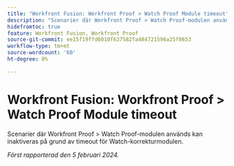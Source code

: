 ```yaml
---
title: "Workfront Fusion: Workfront Proof > Watch Proof Module timeout"
description: "Scenarier där Workfront Proof > Watch Proof-modulen används kan inaktiveras på grund av timeout för Watch-korrekturmodulen."
hidefromtoc: true
feature: Workfront Fusion, Workfront Proof
source-git-commit: ee15f19ffd6010f637582fa484721596a25f0653
workflow-type: tm+mt
source-wordcount: '60'
ht-degree: 0%

---
```



# Workfront Fusion: Workfront Proof > Watch Proof Module timeout

Scenarier där Workfront Proof > Watch Proof-modulen används kan inaktiveras på grund av timeout för Watch-korrekturmodulen.

_Först rapporterad den 5 februari 2024._
